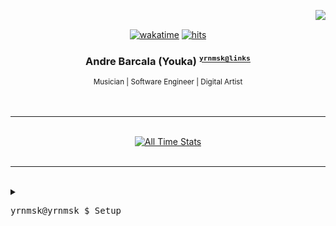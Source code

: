 <a href="https://discord.com/users/239381559482777600"><img src="https://lanyard.kyrie25.me/api/239381559482777600" align='right' /></a>
<br />

<div align='center'>
  <a href="https://wakatime.com/@yrnmsk"><img alt="wakatime" src="https://wakatime.com/badge/user/7720b3b1-8bcd-44d3-92c8-1cbdb9229fab.svg"></a>
  <a href="https://hits-app.vercel.app"><img alt="hits" src="https://hits-app.vercel.app/hits?url=https://github.com/yrnmsk&bgLeft=444444&bgRight=575fff&label=visits"></a>

  <br />

  <h3>
    Andre Barcala (Youka)
    <small><sup><kbd><a href="https://bento.me/yrnmsk">yrnmsk@links</a></kbd></sup></small>
  </h3>
  <small>Musician | Software Engineer | Digital Artist</small>
</div>

<br />
<br />

<hr />

<br />

<div align='center'>
  <a href="https://wakatime.com/@yrnmsk" target="_blank"><img alt="All Time Stats" src="https://github-readme-stats.vercel.app/api/wakatime?username=yrnmsk&border_radius=16px&theme=dark&bg_color=1e1e2e&border_color=89b4fa&icon_color=89b4fa&custom_title=All%20Time%20Stats&range=all_time" /></a>
</div>

<br />
<hr />
<br />

<details>
  <summary><pre>yrnmsk@yrnmsk $ Setup</pre></summary>

```mint
                   -`
                  .o+`
                 `ooo/
                `+oooo:
               `+oooooo:                       ╭─ Operating System     -> Arch x86_64
               -+oooooo+:                      ├─ Editor               -> VSCode / NeoVim
             `/:-:++oooo+:                     ├─ Browser              -> Firefox
            `/++++/+++++++:                    ├─ Shell                -> ZSH
           `/++++++++++++++:                   ├─ Resource Monitor     -> Btop
          `/+++ooooooooooooo/`                 ├─ Desktop Environment  -> None
         ./ooosssso++osssssso+`                ├─ Window Manager       -> Hyprland
        .oossssso-````/ossssss+`               ├─ Terminal Emulator    -> kitty
       -osssssso.      :ssssssso.              ├─ Theme                -> Tokyo Night Storm
      :osssssss/        osssso+++.             ├─ Icon                 -> Tokyo Night Moon
     /ossssssss/        +ssssooo/-             ╰─ Font                 -> Caskaydia Cove Nerd Font 10
   `/ossssso+/:-        -:/+osssso+-
  `+sso+:-`                 `.-/+oso:
 `++:.                           `-/+/
.`                                 `/
```

</details>
